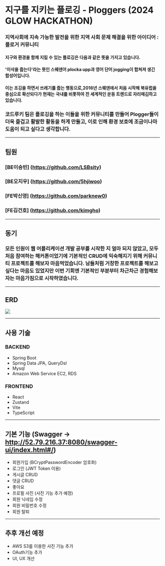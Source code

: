 # 지구를 지키는 플로깅 - Ploggers (2024 GLOW HACKATHON)
### 지역사회에 지속 가능한 발전을 위한 지역 사회 문제 해결을 위한 아이디어 : 플로거 커뮤니티

#### 지구와 환경을 함께 지킬 수 있는 플로깅은 다음과 같은 뜻을 가지고 있습니다.
#### '이삭을 줍는다'라는 뜻인 스웨덴어 plocka upp과 영어 단어 jogging이 합쳐져 생긴 합성어입니다.
#### 이는 조깅을 하면서 쓰레기를 줍는 행동으로,2016년 스웨덴에서 처음 시작해 북유럽을 중심으로 확산되다가 현재는 국내를 비롯하여 전 세계적인 운동 트렌드로 자리매김하고 있습니다.

### 코드루키 팀은 플로깅을 하는 이들을 위한 커뮤니티를 만들어 Plogger들이 더욱 즐겁고 활발한 활동을 하게 만들고, 이로 인해 환경 보호에 조금이나마 도움이 되고 싶다고 생각합니다.
-----
## 팀원
### [BE이승빈] (https://github.com/LSBsity)
### [BE오지우] (https://github.com/5hjiwoo)
### [FE박신영] (https://github.com/parknew0)
### [FE김건호] (https://github.com/kimgho)
-----
## 동기
### 모든 인원이 웹 어플리케이션 개발 공부를 시작한 지 얼마 되지 않았고, 모두 처음 참여하는 해커톤이었기에 기본적인 CRUD에 익숙해지기 위해 커뮤니티 프로젝트를 해보자 마음먹었습니다. 남들처럼 거창한 프로젝트를 해보고 싶다는 마음도 있었지만 이번 기회엔 기본적인 부분부터 차근차근 경험해보자는 마음가짐으로 시작하였습니다.
-----
## ERD

![](https://velog.velcdn.com/images/sity51/post/391b0c38-216a-4f4d-b45d-6d94fae8e01a/image.png)

-----

## 사용 기술
### BACKEND
- Spring Boot
- Spring Data JPA, QueryDsl
- Mysql
- Amazon Web Service EC2, RDS
### FRONTEND
- React
- Zustand
- Vite
- TypeScript
-----
## 기본 기능 (Swagger -> http://52.79.216.37:8080/swagger-ui/index.html#/)
- 회원가입 (BCryptPasswordEncoder 암호화)
- 로그인 (JWT Token 이용)
- 게시글 CRUD
- 댓글 CRUD
- 좋아요
- 프로필 사진 (사진 기능 추가 예정)
- 회원 닉네임 수정
- 회원 비밀번호 수정
- 회원 탈퇴
-----
## 추후 개선 예정
- AWS S3를 이용한 사진 기능 추가
- OAuth기능 추가
- UI, UX 개선
